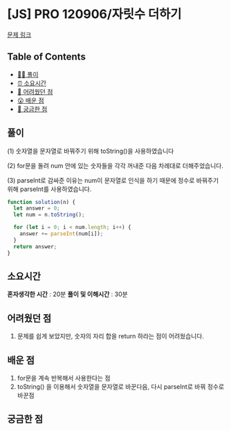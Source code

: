 <!-- 제목으로 다음과 같은 내용으로 작성해주세요 ! -->
<!-- 📚 언어 : e.g. Javascript -> [JS], Python -> [Python]  -->
<!-- 📕 백준 : BOJ 문제번호/문제제목 e.g. BOJ 2577/숫자의 개수 -->
<!-- 📗 프로그래머스 : PRO 문제번호/문제제목 e.g. PRO 120812/최빈값 구하기 -->
<!-- 💁🏻 백준허브를 사용하시면 프로그래머스의 문제번호도 확인하실 수 있습니다 -->

# [JS] PRO 120906/자릿수 더하기

<!-- 아래에 # 을 지우고 문제 링크를 입력해주세요 ! -->

[문제 링크](https://school.programmers.co.kr/learn/courses/30/lessons/120906?language=javascript)

## Table of Contents

- [✍🏻 풀이](#풀이)
- [⏰ 소요시간](#소요시간)
- [🫠 어려웠던 점](#어려웠던-점)
- [😮 배운 점](#배운-점)
- [🤔 궁금한 점](#궁금한-점)

## 풀이

<!-- ```옆에 사용하는 언어를 기입하세요 e.g. javascript, python -->

(1) 숫자열을 문자열로 바꿔주기 위해 toString()을 사용하였습니다

(2) for문을 돌려 num 안에 있는 숫자들을 각각 꺼내준 다음 차례대로 더해주었습니다.

(3) parseInt로 감싸준 이유는 num이 문자열로 인식을 하기 때문에 정수로 바꿔주기 위해 parseInt를 사용하였습니다.

```js
function solution(n) {
  let answer = 0;
  let num = n.toString();

  for (let i = 0; i < num.length; i++) {
    answer += parseInt(num[i]);
  }
  return answer;
}
```

## 소요시간

**혼자생각한 시간** : 20분
**풀이 및 이해시간** : 30분

## 어려웠던 점

1. 문제를 쉽게 보았지만, 숫자의 자리 합을 return 하라는 점이 어려웠습니다.

## 배운 점

1. for문을 계속 반복해서 사용한다는 점
2. toString() 을 이용해서 숫자열을 문자열로 바꾼다음, 다시 parseInt로 바꿔 정수로 바꾼점

## 궁금한 점
